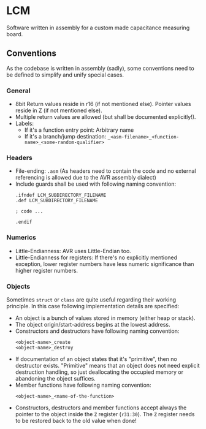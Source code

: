 # LCM

Software written in assembly for a custom made capacitance measuring board.

## Conventions

As the codebase is written in assembly (sadly), some conventions need to be
defined to simplify and unify special cases.

### General

- 8bit Return values reside in r16 (if not mentioned else). Pointer values
  reside in Z (if not mentioned else).
- Multiple return values are allowed (but shall be documented explicitly!).
- Labels:
  - If it's a function entry point: Arbitrary name
  - If it's a branch/jump destination:
    `_<asm-filename>_<function-name>_<some-random-qualifier>`

### Headers

- File-ending: `.asm` (As headers need to contain the code and no external
  referencing is allowed due to the AVR assembly dialect)
- Include guards shall be used with following naming convention:
  ```
  .ifndef LCM_SUBDIRECTORY_FILENAME
  .def LCM_SUBDIRECTORY_FILENAME

  ; code ...

  .endif
  ```

### Numerics

- Little-Endianness: AVR uses Little-Endian too.
- Little-Endianness for registers: If there's no explicitly mentioned
  exception, lower register numbers have less numeric significance than higher
  register numbers.

### Objects

Sometimes `struct` or `class` are quite useful regarding their working
principle. In this case following implementation details are specified:

- An object is a bunch of values stored in memory (either heap or stack).
- The object origin/start-address begins at the lowest address.
- Constructors and destructors have following naming convention:
  ```
  <object-name>_create
  <object-name>_destroy
  ```
- If documentation of an object states that it's "primitive", then no
  destructor exists. "Primitive" means that an object does not need explicit
  destruction handling, so just deallocating the occupied memory or abandoning
  the object suffices.
- Member functions have following naming convention:
  ```
  <object-name>_<name-of-the-function>
  ```
- Constructors, destructors and member functions accept always the pointer to
  the object inside the `Z` register (`r31:30`). The `Z` register needs to be
  restored back to the old value when done!
